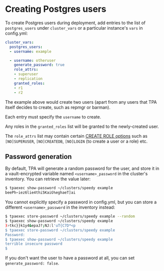 # Creating Postgres users

To create Postgres users during deployment, add entries to the list of
`postgres_users` under `cluster_vars` or a particular instance's
`vars` in config.yml:

```yaml
cluster_vars:
  postgres_users:
  - username: example

  - username: otheruser
    generate_password: true
    role_attrs:
    - superuser
    - replication
    granted_roles:
    - r1
    - r2
```

The example above would create two users (apart from any users that
TPA itself decides to create, such as repmgr or barman).

Each entry must specify the `username` to create.

Any roles in the `granted_roles` list will be granted to the
newly-created user.

The `role_attrs` list may contain certain
[CREATE ROLE options](https://www.postgresql.org/docs/12/sql-createrole.html)
such as `[NO]SUPERUSER`, `[NO]CREATEDB`, `[NO]LOGIN` (to create a
user or a role) etc.

## Password generation

By default, TPA will generate a random password for the user, and
store it in a vault-encrypted variable named `<username>_password` in
the cluster's inventory. You can retrieve the value later:

```bash
$ tpaexec show-password ~/clusters/speedy example
beePh~iez6lie4thi5KaiG%eghaeT]ai
```

You cannot explicitly specify a password in config.yml, but you can
store a different `<username>_password` in the inventory instead:

```bash
$ tpaexec store-password ~/clusters/speedy example --random
$ tpaexec show-password ~/clusters/speedy example
)>tkc}}k1y4&epaJ?;NJ:l'uT{C7D*<p
$ tpaexec store-password ~/clusters/speedy example
Password:
$ tpaexec show-password ~/clusters/speedy example
terrible insecure password
$
```

If you don't want the user to have a password at all, you can set
`generate_password: false`.
